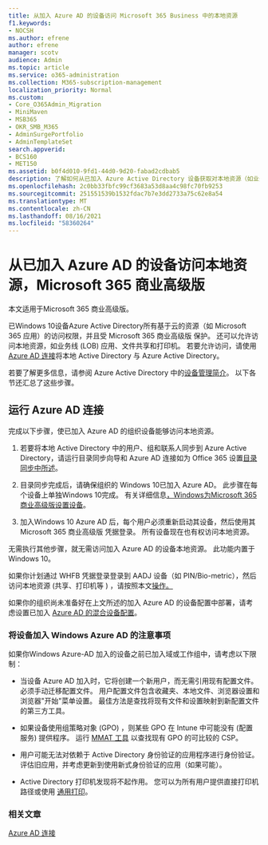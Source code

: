 ```yaml
---
title: 从加入 Azure AD 的设备访问 Microsoft 365 Business 中的本地资源
f1.keywords:
- NOCSH
ms.author: efrene
author: efrene
manager: scotv
audience: Admin
ms.topic: article
ms.service: o365-administration
ms.collection: M365-subscription-management
localization_priority: Normal
ms.custom:
- Core_O365Admin_Migration
- MiniMaven
- MSB365
- OKR_SMB_M365
- AdminSurgePortfolio
- AdminTemplateSet
search.appverid:
- BCS160
- MET150
ms.assetid: b0f4d010-9fd1-44d0-9d20-fabad2cdbab5
description: 了解如何从已加入 Azure Active Directory 设备获取对本地资源（如业务线应用、文件共享和打印机Windows 10的访问权限。
ms.openlocfilehash: 2c0bb33fbfc99cf3683a53d8aa4c98fc70fb9253
ms.sourcegitcommit: 251551539b1532fdac7b7e3dd2733a75c62e8a54
ms.translationtype: MT
ms.contentlocale: zh-CN
ms.lasthandoff: 08/16/2021
ms.locfileid: "58360264"
---
```

# <a name="access-on-premises-resources-from-an-azure-ad-joined-device-in-microsoft-365-business-premium"></a>从已加入 Azure AD 的设备访问本地资源，Microsoft 365 商业高级版

本文适用于Microsoft 365 商业高级版。

已Windows 10设备Azure Active Directory所有基于云的资源（如 Microsoft 365 应用）的访问权限，并且受 Microsoft 365 商业高级版 保护。 还可以允许访问本地资源，如业务线 (LOB) 应用、文件共享和打印机。 若要允许访问，请使用[Azure AD 连接](/azure/active-directory/connect/active-directory-aadconnect)将本地 Active Directory 与 Azure Active Directory。

若要了解更多信息，请参阅 Azure Active Directory 中的[设备管理简介](/azure/active-directory/device-management-introduction)。
以下各节还汇总了这些步骤。

## <a name="run-azure-ad-connect"></a>运行 Azure AD 连接

完成以下步骤，使已加入 Azure AD 的组织设备能够访问本地资源。

1. 若要将本地 Active Directory 中的用户、组和联系人同步到 Azure Active Directory，请运行目录同步向导和 Azure AD 连接如为 Office 365 设置[目录同步中所述](../../enterprise/set-up-directory-synchronization.md)。

2. 目录同步完成后，请确保组织的 Windows 10已加入 Azure AD。 此步骤在每个设备上单独Windows 10完成。 有关详细信息[，Windows为Microsoft 365 商业高级版设置设备](set-up-windows-devices.md)。

3. 加入Windows 10 Azure AD 后，每个用户必须重新启动其设备，然后使用其 Microsoft 365 商业高级版 凭据登录。 所有设备现在也有权访问本地资源。

无需执行其他步骤，就无需访问加入 Azure AD 的设备本地资源。 此功能内置于Windows 10。

如果你计划通过 WHFB 凭据登录登录到 AADJ 设备（如 PIN/Bio-metric），然后访问本地资源 (共享、打印机等 ) ，请按照本文[操作。](/windows/security/identity-protection/hello-for-business/hello-hybrid-aadj-sso-base)

如果你的组织尚未准备好在上文所述的加入 Azure AD 的设备配置中部署，请考虑设置已加入 [Azure AD 的混合设备配置](manage-windows-devices.md)。

### <a name="considerations-when-you-join-windows-devices-to-azure-ad"></a>将设备加入 Windows Azure AD 的注意事项

如果你Windows Azure-AD 加入的设备之前已加入域或工作组中，请考虑以下限制：

- 当设备 Azure AD 加入时，它将创建一个新用户，而无需引用现有配置文件。 必须手动迁移配置文件。 用户配置文件包含收藏夹、本地文件、浏览器设置和浏览器"开始"菜单设置。 最佳方法是查找将现有文件和设置映射到新配置文件的第三方工具。

- 如果设备使用组策略对象 (GPO) ，则某些 GPO 在 Intune 中[](/windows/configuration/provisioning-packages/how-it-pros-can-use-configuration-service-providers)可能没有 (配置服务) 提供程序。 运行 [MMAT 工具](https://www.microsoft.com/download/details.aspx?id=45520) 以查找现有 GPO 的可比较的 CSP。

- 用户可能无法对依赖于 Active Directory 身份验证的应用程序进行身份验证。 评估旧应用，并考虑更新到使用新式身份验证的应用（如果可能）。

- Active Directory 打印机发现将不起作用。 您可以为所有用户提供直接打印机路径或使用 [通用打印](/universal-print/)。

### <a name="related-articles"></a>相关文章

[Azure AD 连接](/azure/active-directory/hybrid/how-to-connect-install-prerequisites)
